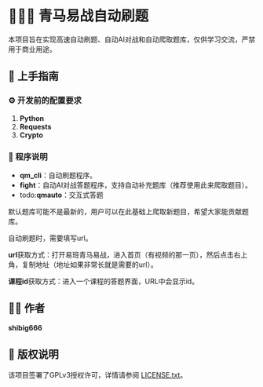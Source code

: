 # 🚀🚀🚀 青马易战自动刷题

本项目旨在实现高速自动刷题、自动AI对战和自动爬取题库，仅供学习交流，严禁用于商业用途。

## 🌟 上手指南

### ⚙️ 开发前的配置要求

1. **Python**
2. **Requests**
3. **Crypto**

### 📜 程序说明

- **qm_cli**：自动刷题程序。
- **fight**：自动AI对战答题程序，支持自动补充题库（推荐使用此来爬取题目）。
- todo:**qmauto**：交互式答题

默认题库可能不是最新的，用户可以在此基础上爬取新题目，希望大家能贡献题库。

自动刷题时，需要填写url。

**url**获取方式：打开易班青马易战，进入首页（有视频的那一页），然后点击右上角，复制地址（地址如果非常长就是需要的url）。

**课程id**获取方式：进入一个课程的答题界面，URL中会显示id。


## 👨‍💻 作者

**shibig666**

## 📜 版权说明

该项目签署了GPLv3授权许可，详情请参阅 [LICENSE.txt](./LICENSE.txt)。